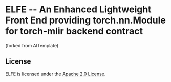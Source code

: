 # ELFE -- An Enhanced Lightweight Front End providing torch.nn.Module for torch-mlir backend contract

(forked from AITemplate)

## License
ELFE is licensed under the [Apache 2.0 License](https://github.com/facebookincubator/AITemplate/blob/main/LICENSE).
